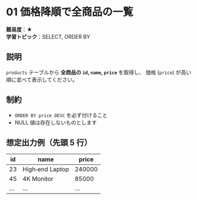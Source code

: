 # 01 価格降順で全商品の一覧

**難易度**：★  
**学習トピック**：SELECT, ORDER BY

## 説明
`products` テーブルから **全商品の `id`, `name`, `price`** を取得し、
価格 (`price`) が高い順に並べて表示してください。

## 制約
* `ORDER BY price DESC` を必ず付けること
* NULL 値は存在しないものとします

## 想定出力例（先頭 5 行）

| id | name               | price |
|----|--------------------|-------|
| 23 | High‑end Laptop    | 240000 |
| 45 | 4K Monitor         |  85000 |
| …  | …                 |   …   |
